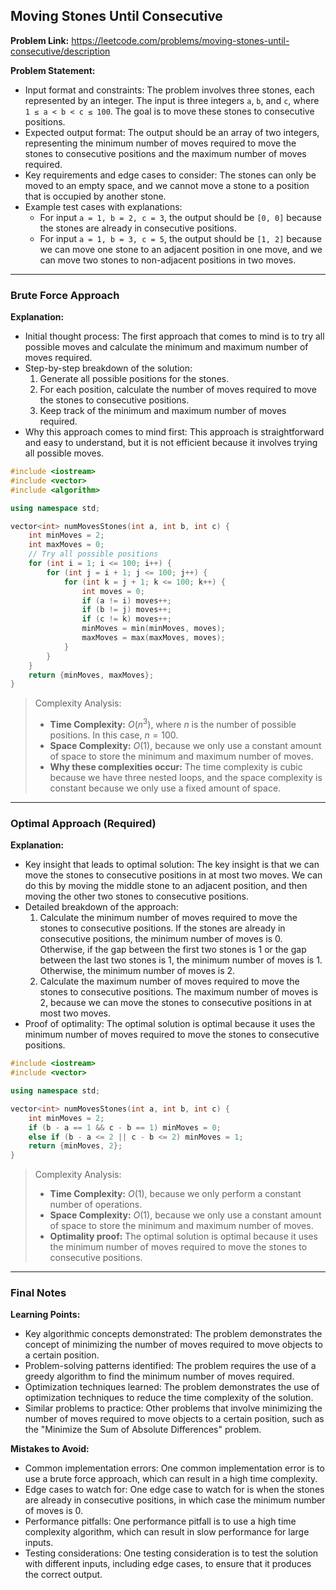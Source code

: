 ## Moving Stones Until Consecutive
**Problem Link:** https://leetcode.com/problems/moving-stones-until-consecutive/description

**Problem Statement:**
- Input format and constraints: The problem involves three stones, each represented by an integer. The input is three integers `a`, `b`, and `c`, where `1 ≤ a < b < c ≤ 100`. The goal is to move these stones to consecutive positions.
- Expected output format: The output should be an array of two integers, representing the minimum number of moves required to move the stones to consecutive positions and the maximum number of moves required.
- Key requirements and edge cases to consider: The stones can only be moved to an empty space, and we cannot move a stone to a position that is occupied by another stone.
- Example test cases with explanations:
  - For input `a = 1, b = 2, c = 3`, the output should be `[0, 0]` because the stones are already in consecutive positions.
  - For input `a = 1, b = 3, c = 5`, the output should be `[1, 2]` because we can move one stone to an adjacent position in one move, and we can move two stones to non-adjacent positions in two moves.

---

### Brute Force Approach
**Explanation:**
- Initial thought process: The first approach that comes to mind is to try all possible moves and calculate the minimum and maximum number of moves required.
- Step-by-step breakdown of the solution:
  1. Generate all possible positions for the stones.
  2. For each position, calculate the number of moves required to move the stones to consecutive positions.
  3. Keep track of the minimum and maximum number of moves required.
- Why this approach comes to mind first: This approach is straightforward and easy to understand, but it is not efficient because it involves trying all possible moves.

```cpp
#include <iostream>
#include <vector>
#include <algorithm>

using namespace std;

vector<int> numMovesStones(int a, int b, int c) {
    int minMoves = 2;
    int maxMoves = 0;
    // Try all possible positions
    for (int i = 1; i <= 100; i++) {
        for (int j = i + 1; j <= 100; j++) {
            for (int k = j + 1; k <= 100; k++) {
                int moves = 0;
                if (a != i) moves++;
                if (b != j) moves++;
                if (c != k) moves++;
                minMoves = min(minMoves, moves);
                maxMoves = max(maxMoves, moves);
            }
        }
    }
    return {minMoves, maxMoves};
}
```

> Complexity Analysis:
> - **Time Complexity:** $O(n^3)$, where $n$ is the number of possible positions. In this case, $n = 100$.
> - **Space Complexity:** $O(1)$, because we only use a constant amount of space to store the minimum and maximum number of moves.
> - **Why these complexities occur:** The time complexity is cubic because we have three nested loops, and the space complexity is constant because we only use a fixed amount of space.

---

### Optimal Approach (Required)
**Explanation:**
- Key insight that leads to optimal solution: The key insight is that we can move the stones to consecutive positions in at most two moves. We can do this by moving the middle stone to an adjacent position, and then moving the other two stones to consecutive positions.
- Detailed breakdown of the approach:
  1. Calculate the minimum number of moves required to move the stones to consecutive positions. If the stones are already in consecutive positions, the minimum number of moves is 0. Otherwise, if the gap between the first two stones is 1 or the gap between the last two stones is 1, the minimum number of moves is 1. Otherwise, the minimum number of moves is 2.
  2. Calculate the maximum number of moves required to move the stones to consecutive positions. The maximum number of moves is 2, because we can move the stones to consecutive positions in at most two moves.
- Proof of optimality: The optimal solution is optimal because it uses the minimum number of moves required to move the stones to consecutive positions.

```cpp
#include <iostream>
#include <vector>

using namespace std;

vector<int> numMovesStones(int a, int b, int c) {
    int minMoves = 2;
    if (b - a == 1 && c - b == 1) minMoves = 0;
    else if (b - a <= 2 || c - b <= 2) minMoves = 1;
    return {minMoves, 2};
}
```

> Complexity Analysis:
> - **Time Complexity:** $O(1)$, because we only perform a constant number of operations.
> - **Space Complexity:** $O(1)$, because we only use a constant amount of space to store the minimum and maximum number of moves.
> - **Optimality proof:** The optimal solution is optimal because it uses the minimum number of moves required to move the stones to consecutive positions.

---

### Final Notes

**Learning Points:**
- Key algorithmic concepts demonstrated: The problem demonstrates the concept of minimizing the number of moves required to move objects to a certain position.
- Problem-solving patterns identified: The problem requires the use of a greedy algorithm to find the minimum number of moves required.
- Optimization techniques learned: The problem demonstrates the use of optimization techniques to reduce the time complexity of the solution.
- Similar problems to practice: Other problems that involve minimizing the number of moves required to move objects to a certain position, such as the "Minimize the Sum of Absolute Differences" problem.

**Mistakes to Avoid:**
- Common implementation errors: One common implementation error is to use a brute force approach, which can result in a high time complexity.
- Edge cases to watch for: One edge case to watch for is when the stones are already in consecutive positions, in which case the minimum number of moves is 0.
- Performance pitfalls: One performance pitfall is to use a high time complexity algorithm, which can result in slow performance for large inputs.
- Testing considerations: One testing consideration is to test the solution with different inputs, including edge cases, to ensure that it produces the correct output.